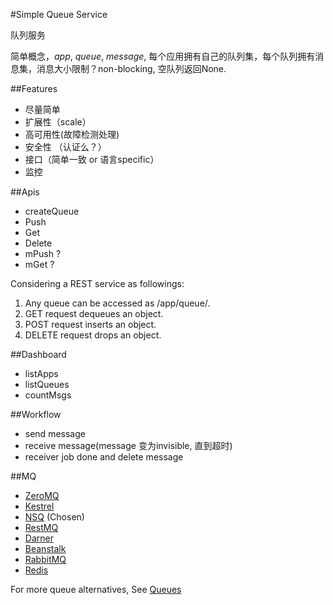 #Simple Queue Service

队列服务

简单概念，*app*, *queue*, *message*, 每个应用拥有自己的队列集，每个队列拥有消息集，消息大小限制？non-blocking, 空队列返回None. 

##Features
* 尽量简单
* 扩展性（scale）
* 高可用性(故障检测处理)
* 安全性 （认证么？）
* 接口（简单一致 or 语言specific）
* 监控

##Apis
* createQueue
* Push
* Get
* Delete
* mPush ?
* mGet ?

Considering a REST service as followings:<br/>

1. Any queue can be accessed as /app/queue/.
2. GET request dequeues an object.
3. POST request inserts an object.
4. DELETE request drops an object.


##Dashboard
* listApps
* listQueues
* countMsgs

##Workflow
* send message
* receive message(message 变为invisible, 直到超时)
* receiver job done and delete message

##MQ
* [ZeroMQ](http://zeromq.org/)
* [Kestrel](http://robey.github.io/kestrel/)
* [NSQ](https://github.com/bitly/nsq) (Chosen)
* [RestMQ](http://restmq.com/)
* [Darner](https://github.com/wavii/darner)
* [Beanstalk](http://kr.github.io/beanstalkd/)
* [RabbitMQ](http://www.rabbitmq.com/getstarted.html)
* [Redis](http://redis.io/)

For more queue alternatives, See [Queues](http://queues.io/)
